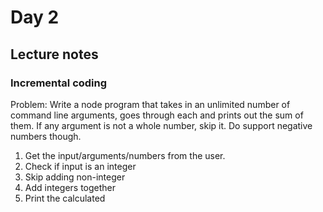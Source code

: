 # Day 2

## Lecture notes

### Incremental coding

Problem: Write a node program that takes in an unlimited number of command line arguments, goes through each and prints out the sum of them. If any argument is not a whole number, skip it. Do support negative numbers though.

1. Get the input/arguments/numbers from the user.
2. Check if input is an integer
3. Skip adding non-integer
4. Add integers together
5. Print the calculated
